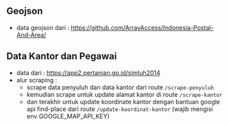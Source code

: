 ## Geojson
- data geojson dari : https://github.com/ArrayAccess/Indonesia-Postal-And-Area/

## Data Kantor dan Pegawai
- data dari : https://app2.pertanian.go.id/simluh2014
- alur scraping :
  - scrape data penyuluh dan data kantor dari route `/scrape-penyuluh`
  - kemudian scrape untuk update alamat kantor di route `/scrape-kantor`
  - dan terakhir untuk update koordinate kantor dengan bantuan google api find-place dari route `/update-koordinat-kantor` (wajib mengisi env GOOGLE_MAP_API_KEY)